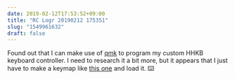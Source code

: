 ```yaml
---
date: 2019-02-12T17:53:52+09:00
title: "RC Logr 20190212 175351"
slug: "1549961632"
draft: false
---
```


Found out that I can make use of [qmk](https://qmk.fm/) to program my custom HHKB keyboard controller. I need to research it a bit more, but it appears that I just have to make a keymap like [this one](https://github.com/qmk/qmk_firmware/blob/master/keyboards/hhkb/keymaps/jp_mac/keymap.c) and load it. ⌨️

